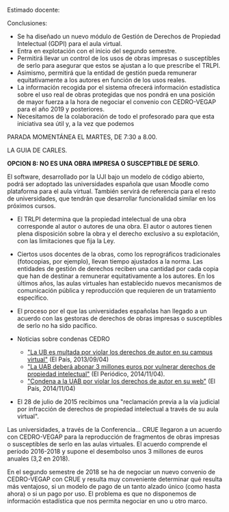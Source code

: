 Estimado docente:

Conclusiones:
- Se ha diseñado un nuevo módulo de Gestión de Derechos de Propiedad Intelectual (GDPI) para el aula virtual.
- Entra en explotación con el inicio del segundo semestre.
- Permitirá llevar un control de los usos de obras impresas o susceptibles de serlo para asegurar que estos se ajustan a lo que prescribe el TRLPI.
- Asimismo, permitirá que la entidad de gestión pueda remunerar equitativamente a los autores en función de los usos reales.
- La información recogida por el sistema ofrecerá información estadística sobre el uso real de obras protegidas que nos pondrá en una posición de mayor fuerza a la hora de negociar el convenio con CEDRO-VEGAP para el año 2019 y posteriores.
- Necesitamos de la colaboración de todo el profesorado para que esta iniciativa sea útil y, a la vez que podemos


PARADA MOMENTÁNEA EL MARTES, DE 7:30 a 8.00.

LA GUIA DE CARLES.

**OPCION 8: NO ES UNA OBRA IMPRESA O SUSCEPTIBLE DE SERLO**.

El software, desarrollado por la UJI bajo un modelo de código abierto, podrá ser adoptado las universidades española que usan Moodle como plataforma para el aula virtual. También servirá de referencia para el resto de universidades, que tendrán que desarrollar funcionalidad similar en los próximos cursos.

- El TRLPI determina que la propiedad intelectual de una obra corresponde al autor o autores de una obra. El autor o autores tienen plena disposición sobre la obra y el derecho exclusivo a su explotación, con las limitaciones que fija la Ley.

- Ciertos usos docentes de la obras, como los reprográficos tradicionales (fotocopias, por ejemplo), llevan tiempo ajustados a la norma. Las entidades de gestión de derechos reciben una cantidad por cada copia que han de destinar a remunerar equitativamente a los autores. En los últimos años, las aulas virtuales han establecido nuevos mecanismos de comunicación pública y reproducción que requieren de un tratamiento específico.

- El proceso por el que las universidades españolas han llegado a un acuerdo con las gestoras de derechos de obras impresas o susceptibles de serlo no ha sido pacífico.

- Noticias sobre condenas CEDRO
  - ["La UB es multada por violar los derechos de autor en su campus virtual"](https://elpais.com/ccaa/2013/09/04/catalunya/1378301138_732819.html) (El País, 2013/09/04)
  - ["La UAB deberá abonar 3 millones euros por vulnerar derechos de propiedad intelectual"](http://www.elperiodico.com/es/sociedad/20141104/la-uab-debera-abonar-3-millones-euros-por-vulnerar-derechos-de-propiedad-intelectual-3660394)  (El Periódico, 2014/11/04).
  - ["Condena a la UAB por violar los derechos de autor en su web"](https://elpais.com/ccaa/2014/11/04/catalunya/1415100616_712247.html) (El País, 2014/11/04)
- El 28 de julio de 2015 recibimos una "reclamación previa a la vía judicial por infracción de derechos de propiedad intelectual a través de su aula virtual".

Las universidades, a través de la Conferencia... CRUE llegaron a un acuerdo con CEDRO-VEGAP para la reproducción de fragmentos de obras impresas o susceptibles de serlo en las aulas virtuales. El acuerdo comprende el período 2016-2018 y supone el desembolso unos 3 millones de euros anuales (3,2 en 2018).

En el segundo semestre de 2018 se ha de negociar un nuevo convenio de CEDRO-VEGAP con CRUE y resulta muy conveniente determinar qué resulta más ventajoso, si un modelo de pago de un tanto alzado único (como hasta ahora) o si un pago por uso. El problema es que no disponemos de información estadística que nos permita negociar en uno u otro marco.
